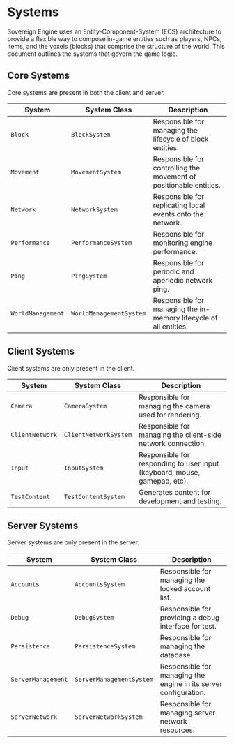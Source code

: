 # Systems

Sovereign Engine uses an Entity-Component-System (ECS) architecture to provide
a flexible way to compose in-game entities such as players, NPCs, items, and
the voxels (blocks) that comprise the structure of the world. This document
outlines the systems that govern the game logic.

## Core Systems

Core systems are present in both the client and server.

| System            | System Class            | Description                                                        |
|-------------------|-------------------------|--------------------------------------------------------------------|
| `Block`           | `BlockSystem`           | Responsible for managing the lifecycle of block entities.          |
| `Movement`        | `MovementSystem`        | Responsible for controlling the movement of positionable entities. |
| `Network`         | `NetworkSystem`         | Responsible for replicating local events onto the network.         |
| `Performance`     | `PerformanceSystem`     | Responsible for monitoring engine performance.                     |
| `Ping`            | `PingSystem`            | Responsible for periodic and aperiodic network ping.               |
| `WorldManagement` | `WorldManagementSystem` | Responsible for managing the in-memory lifecycle of all entities.  |

## Client Systems

Client systems are only present in the client.

| System          | System Class          | Description                                                               |
|-----------------|-----------------------|---------------------------------------------------------------------------|
| `Camera`        | `CameraSystem`        | Responsible for managing the camera used for rendering.                   |
| `ClientNetwork` | `ClientNetworkSystem` | Responsible for managing the client-side network connection.              |
| `Input`         | `InputSystem`         | Responsible for responding to user input (keyboard, mouse, gamepad, etc). |
| `TestContent`   | `TestContentSystem`   | Generates content for development and testing.                            |

## Server Systems

Server systems are only present in the server.

| System             | System Class             | Description                                                      |
|--------------------|--------------------------|------------------------------------------------------------------|
| `Accounts`         | `AccountsSystem`         | Responsible for managing the locked account list.                |
| `Debug`            | `DebugSystem`            | Responsible for providing a debug interface for test.            |
| `Persistence`      | `PersistenceSystem`      | Responsible for managing the database.                           |
| `ServerManagement` | `ServerManagementSystem` | Responsible for managing the engine in its server configuration. |
| `ServerNetwork`    | `ServerNetworkSystem`    | Responsible for managing server network resources.               |
